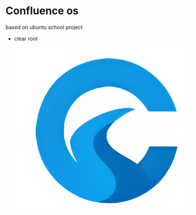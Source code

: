 # Confluence os
based on ubuntu
school project
- clear root
![Confluence OS logo](https://raw.githubusercontent.com/3spress0/Confluence-os/main/image-assets/logo/final-no-bg-1.png)

